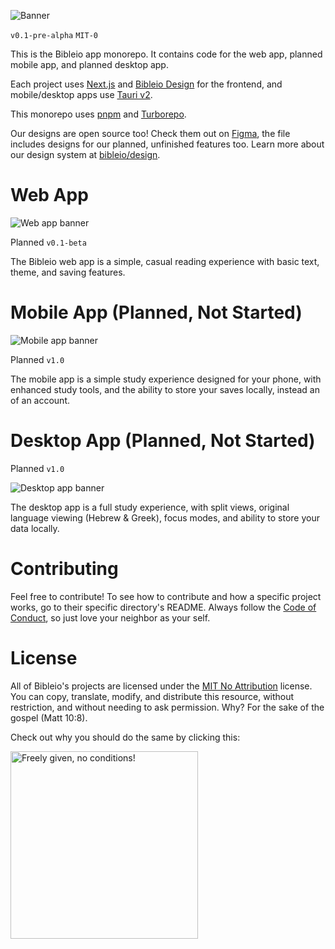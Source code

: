 ![Banner](https://i.imgur.com/xYpaeBk.png)

`v0.1-pre-alpha` `MIT-0`

This is the Bibleio app monorepo. It contains code for the web app, planned mobile app, and planned desktop app.

Each project uses [Next.js](https://nextjs.org/docs/getting-started/installation) and [Bibleio Design](https://github.com/bibleio/design) for the frontend, and mobile/desktop apps use [Tauri v2](https://v2.tauri.app/start/).

This monorepo uses [pnpm](https://pnpm.io/installation#using-corepack) and [Turborepo](https://turbo.build/repo/docs).

Our designs are open source too! Check them out on [Figma](https://www.figma.com/design/wGbVSRMTDL4fx16vj3FMRB/Bibleio-App%2FWeb?node-id=290-311&m=dev&t=xjPhyMA5eDsA0LKJ-1), the file includes designs for our planned, unfinished features too. Learn more about our design system at [bibleio/design](https://github.com/bibleio/design).

# Web App

![Web app banner](https://i.imgur.com/TP3vsU4.png)

Planned `v0.1-beta`

The Bibleio web app is a simple, casual reading experience with basic text, theme, and saving features.

# Mobile App (Planned, Not Started)

![Mobile app banner](https://i.imgur.com/xVjkNDB.png)

Planned `v1.0`

The mobile app is a simple study experience designed for your phone, with enhanced study tools, and the ability to store your saves locally, instead an of an account.

# Desktop App (Planned, Not Started)

Planned `v1.0`

![Desktop app banner](https://i.imgur.com/JAxW6vj.png)

The desktop app is a full study experience, with split views, original language viewing (Hebrew & Greek), focus modes, and ability to store your data locally.

# Contributing

Feel free to contribute! To see how to contribute and how a specific project works, go to their specific directory's README. Always follow the [Code of Conduct](CODE_OF_CONDUCT.md), so just love your neighbor as your self.

# License

All of Bibleio's projects are licensed under the [MIT No Attribution](LICENSE.txt) license. You can copy, translate, modify, and distribute this resource, without restriction, and without needing to ask permission. Why? For the sake of the gospel (Matt 10:8).

Check out why you should do the same by clicking this:

[<img src="https://copy.church/badges/lcc_alt_pde.png" alt="Freely given, no conditions!" width="300"/>](https://copy.church/explain/importance/)
